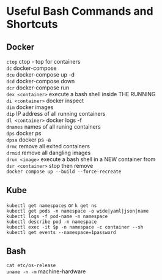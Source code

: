 # Useful Bash Commands and Shortcuts  

## Docker  

`ctop`              ctop - top for containers  
`dc`                docker-compose  
`dcu`               docker-compose up -d  
`dcd`               docker-compose down  
`dcr`               docker-compose run  
`dex <container>`   execute a bash shell inside THE RUNNING <container>  
`di <container>`    docker inspect <container>   
`dim`               docker images   
`dip`               IP address of all running containers  
`dl <container>`    docker logs -f <container>   
`dnames`            names of all runing containers  
`dps`               docker ps  
`dpsa`              docker ps -a  
`drmc`              remove all exited containers  
`drmid`             remove all dangling images  
`drun <image>`      execute a bash shell in a NEW container from <image>  
`dsr <container>`   stop then remove <container>  
`docker compose up --build --force-recreate`  


## Kube  
`kubectl get namespaces` or `k get ns`  
`kubectl get pods -n namespace -o wide|yaml|json|name`  
`kubectl logs -f pod-name -n namespace`  
`kubectl describe pod -n namespace`  
`kubectl exec -it $p -n namespace -c container --sh`  
`kubectl get events --namespace=1password`  


## Bash
`cat etc/os-release`  
`uname -n -m`       machine-hardware  
